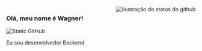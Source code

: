 <img align='right' src="https://github-readme-stats.vercel.app/api?username=wagner333&show_icons=true&title_color=783c00&text_color=af552e&icon_color=783c00&bg_color=f8efd4&cache_seconds=2300" alt="ilustração do status do github">

### Olá, meu nome é Wagner!

<img src="https://img.shields.io/static/v1?label=Overview&message=wagner333&color=f8efd4&style=for-the-badge&logo=GitHub" alt="Static GitHub">

<p>Eu sou desenvolvedor Backend</p>
